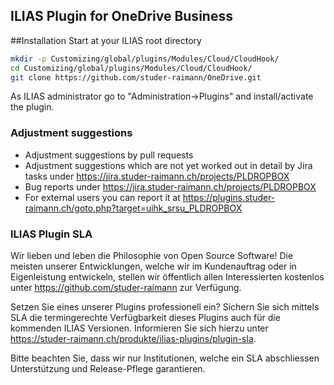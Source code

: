 ILIAS Plugin for OneDrive Business
----------------------------------
##Installation
Start at your ILIAS root directory
```bash
mkdir -p Customizing/global/plugins/Modules/Cloud/CloudHook/
cd Customizing/global/plugins/Modules/Cloud/CloudHook/
git clone https://github.com/studer-raimann/OneDrive.git
```
As ILIAS administrator go to "Administration->Plugins" and install/activate the plugin.

### Adjustment suggestions
* Adjustment suggestions by pull requests
* Adjustment suggestions which are not yet worked out in detail by Jira tasks under https://jira.studer-raimann.ch/projects/PLDROPBOX
* Bug reports under https://jira.studer-raimann.ch/projects/PLDROPBOX
* For external users you can report it at https://plugins.studer-raimann.ch/goto.php?target=uihk_srsu_PLDROPBOX

### ILIAS Plugin SLA
Wir lieben und leben die Philosophie von Open Source Software! Die meisten unserer Entwicklungen, welche wir im Kundenauftrag oder in Eigenleistung entwickeln, stellen wir öffentlich allen Interessierten kostenlos unter https://github.com/studer-raimann zur Verfügung.

Setzen Sie eines unserer Plugins professionell ein? Sichern Sie sich mittels SLA die termingerechte Verfügbarkeit dieses Plugins auch für die kommenden ILIAS Versionen. Informieren Sie sich hierzu unter https://studer-raimann.ch/produkte/ilias-plugins/plugin-sla.

Bitte beachten Sie, dass wir nur Institutionen, welche ein SLA abschliessen Unterstützung und Release-Pflege garantieren.
